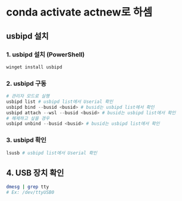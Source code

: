 # conda activate actnew로 하셈

## usbipd 설치

### 1. usbipd 설치 (PowerShell)

```powershell
winget install usbipd
```

### 2. usbipd 구동

```powershell
# 관리자 모드로 실행
usbipd list # usbipd list에서 Userial 확인
usbipd bind --busid <busid> # busid는 usbipd list에서 확인
usbipd attach --wsl --busid <busid> # busid는 usbipd list에서 확인
# 해제하고 싶을 경우
usbipd unbind --busid <busid> # busid는 usbipd list에서 확인
```

### 3. usbipd 확인
```bash
lsusb # usbipd list에서 Userial 확인
```

## 4. USB 장치 확인
```bash
dmesg | grep tty 
# Ex: /dev/ttyUSB0
```

